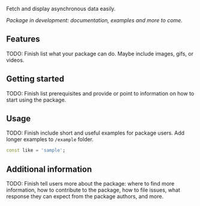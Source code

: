 <!-- 
This README describes the package. If you publish this package to pub.dev,
this README's contents appear on the landing page for your package.

For information about how to write a good package README, see the guide for
[writing package pages](https://dart.dev/guides/libraries/writing-package-pages). 

For general information about developing packages, see the Dart guide for
[creating packages](https://dart.dev/guides/libraries/create-library-packages)
and the Flutter guide for
[developing packages and plugins](https://flutter.dev/developing-packages). 
-->

Fetch and display asynchronous data easily.

*Package in development: documentation, examples and more to come.*


## Features

TODO: Finish list what your package can do. Maybe include images, gifs, or videos.

## Getting started

TODO: Finish list prerequisites and provide or point to information on how to
start using the package.

## Usage

TODO: Finish include short and useful examples for package users. Add longer examples
to `/example` folder. 

```dart
const like = 'sample';
```

## Additional information

TODO: Finish tell users more about the package: where to find more information, how to 
contribute to the package, how to file issues, what response they can expect 
from the package authors, and more.
